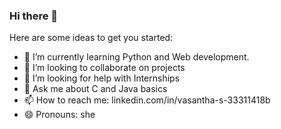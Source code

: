 ### Hi there 👋


Here are some ideas to get you started:

- 🌱 I’m currently learning Python and Web development.
- 👯 I’m looking to collaborate on projects
- 🤔 I’m looking for help with Internships
- 💬 Ask me about C and Java basics
- 📫 How to reach me: linkedin.com/in/vasantha-s-33311418b 
- 😄 Pronouns: she

<!--
**vasanthasriram98/vasanthasriram98** is a ✨ _special_ ✨ repository because its `README.md` (this file) appears on your GitHub profile.

Here are some ideas to get you started:

- 🔭 I’m currently working on ...
- 🌱 I’m currently learning ...
- 👯 I’m looking to collaborate on ...
- 🤔 I’m looking for help with ...
- 💬 Ask me about ...
- 📫 How to reach me: ...
- 😄 Pronouns: ...
- ⚡ Fun fact: ...
-->
